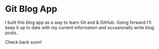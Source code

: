 # Git Blog App
I built this blog app as a way to learn Git and & GitHub. Going forward I'll keep it up to date with my current information and occasionally write blog posts.

Check back soon!
